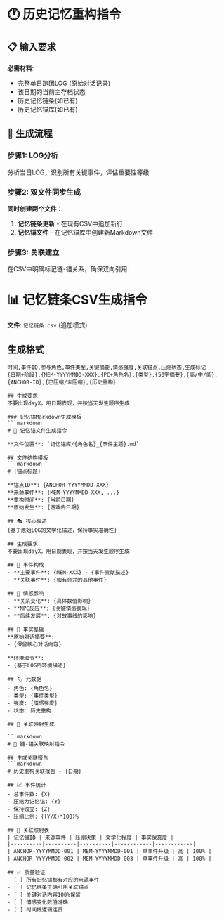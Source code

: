 # 🕐 历史记忆重构指令

## 📋 输入要求
**必需材料**:
- 完整单日跑团LOG (原始对话记录)
- 该日期的当前主存档状态
- 历史记忆链条(如已有)
- 历史记忆锚库(如已有)

## 🔧 生成流程

### 步骤1: LOG分析
分析当日LOG，识别所有关键事件，评估重要性等级

### 步骤2: 双文件同步生成
**同时创建两个文件**：
1. **记忆链条更新** - 在现有CSV中追加新行
2. **记忆锚文件** - 在记忆锚库中创建新Markdown文件

### 步骤3: 关联建立
在CSV中明确标记链-锚关系，确保双向引用

# 📊 记忆链条CSV生成指令

**文件**: `记忆链条.csv` (追加模式)

## 生成格式
```csv
时间,事件ID,参与角色,事件类型,关键摘要,情感强度,关联锚点,压缩状态,生成标记
{日期+阶段},{MEM-YYYYMMDD-XXX},{PC+角色名},{类型},{50字摘要},{高/中/低},{ANCHOR-ID},{已压缩/未压缩},{历史重构}

## 生成要求
不要出现dayX，用日期表现，并按当天发生顺序生成

### 记忆锚Markdown生成模板
```markdown
# 🎯 记忆锚文件生成指令

**文件位置**: `记忆锚库/{角色名}_{事件主题}.md`

## 文件结构模板
```markdown
# {锚点标题}

**锚点ID**: {ANCHOR-YYYYMMDD-XXX}  
**来源事件**: {MEM-YYYYMMDD-XXX, ...}  
**重构时间**: {当前日期}  
**原始发生**: {游戏内日期}

## 🎭 核心叙述
{基于原始LOG的文学化描述，保持事实准确性}

## 生成要求
不要出现dayX，用日期表现，并按当天发生顺序生成

## 🔗 事件构成
- **主要事件**: {MEM-XXX} - {事件贡献描述}
- **关联事件**: {如有合并的其他事件}

## 💫 情感影响
- **关系变化**: {具体数值影响}
- **NPC反应**: {关键情感表现}
- **后续发展**: {对故事线的影响}

## 📝 事实基础
**原始对话摘要**:
- {保留核心对话内容}

**环境细节**:
- {基于LOG的环境描述}

## 🏷️ 元数据
- 角色: {角色名}
- 类型: {事件类型}
- 强度: {情感强度}
- 状态: 历史重构

## 🔄 关联映射生成

```markdown
# 🔗 链-锚关联映射指令

## 生成关联报告
```markdown
# 历史重构关联报告 - {日期}

## 📈 事件统计
- 总事件数: {X}
- 压缩为记忆锚: {Y}
- 保持独立: {Z}
- 压缩比例: {(Y/X)*100}%

## 🔄 关联映射表
| 记忆锚ID | 来源事件 | 压缩决策 | 文学化程度 | 事实保真度 |
|----------|----------|----------|------------|------------|
| ANCHOR-YYYYMMDD-001 | MEM-YYYYMMDD-001 | 单事件升级 | 高 | 100% |
| ANCHOR-YYYYMMDD-002 | MEM-YYYYMMDD-003 | 单事件升级 | 高 | 100% |

## ✅ 质量验证
- [ ] 所有记忆锚都有对应的来源事件
- [ ] 记忆链条正确引用关联锚点
- [ ] 关键对话内容100%保留
- [ ] 情感变化数值准确
- [ ] 时间线逻辑连贯
